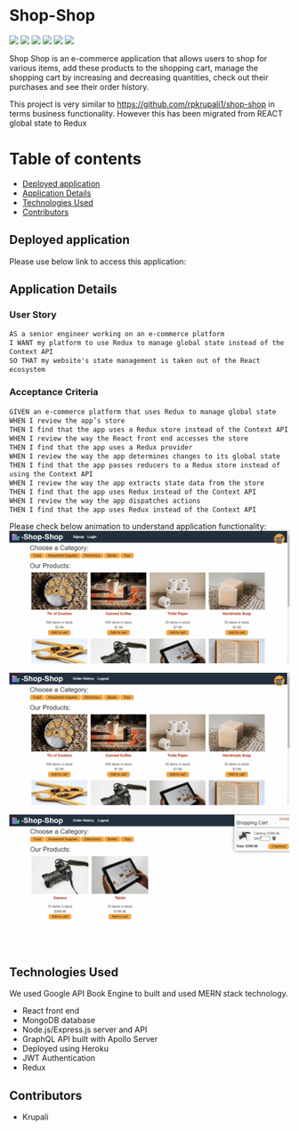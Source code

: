 # Shop-Shop

![](https://img.shields.io/badge/Database-MongoDB-darkgreen?style=flat-square&logo=mongoDB)
![](https://img.shields.io/badge/ExpressJs-grey?style=flat-square&logo=express&logoColor=%2361DAFB)
![](https://img.shields.io/badge/Front_End-React-aqua?style=flat-square&logo=react)
![](https://img.shields.io/badge/NodeJS-darkblue?style=flat-square&logo=nodedotjs)
![](https://img.shields.io/badge/GraphQL-purple?style=flat-square&logo=graphQL)
![](https://img.shields.io/badge/State-Redux-orange?style=flat-square&logo=redux)

Shop Shop is an e-commerce application that allows users to shop for various items, add these products to the shopping cart, manage the shopping cart by increasing and decreasing quantities, check out their purchases and see their order history.

This project is very similar to https://github.com/rpkrupali1/shop-shop in terms business functionality. However this has been migrated from REACT global state to Redux

# Table of contents

- [Deployed application](#deployed-application)
- [Application Details](#application-details)
- [Technologies Used](#technologies-used)
- [Contributors](#contributors)

## Deployed application

Please use below link to access this application:

## Application Details

### User Story

    AS a senior engineer working on an e-commerce platform
    I WANT my platform to use Redux to manage global state instead of the Context API
    SO THAT my website's state management is taken out of the React ecosystem

### Acceptance Criteria

    GIVEN an e-commerce platform that uses Redux to manage global state
    WHEN I review the app’s store
    THEN I find that the app uses a Redux store instead of the Context API
    WHEN I review the way the React front end accesses the store
    THEN I find that the app uses a Redux provider
    WHEN I review the way the app determines changes to its global state
    THEN I find that the app passes reducers to a Redux store instead of using the Context API
    WHEN I review the way the app extracts state data from the store
    THEN I find that the app uses Redux instead of the Context API
    WHEN I review the way the app dispatches actions
    THEN I find that the app uses Redux instead of the Context API

Please check below animation to understand application functionality:
![image1](./Assets/22-state-homework-demo-01.gif)

![image2](./Assets/22-state-homework-demo-02.gif)

![image3](./Assets/22-state-homework-demo-03.gif)

## Technologies Used

We used Google API Book Engine to built and used MERN stack technology.

- React front end
- MongoDB database
- Node.js/Express.js server and API
- GraphQL API built with Apollo Server
- Deployed using Heroku
- JWT Authentication
- Redux

## Contributors

- Krupali
